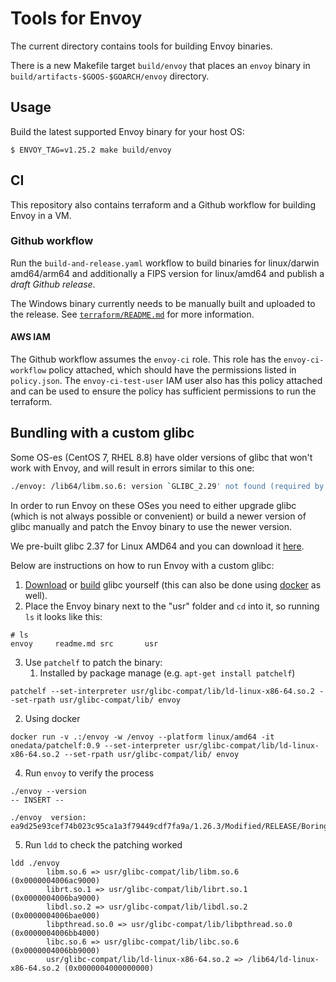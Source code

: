 # Tools for Envoy

The current directory contains tools for building Envoy binaries.

There is a new Makefile target `build/envoy` that places an `envoy` binary in `build/artifacts-$GOOS-$GOARCH/envoy` directory.

## Usage

Build the latest supported Envoy binary for your host OS:

```shell
$ ENVOY_TAG=v1.25.2 make build/envoy
```

## CI

This repository also contains terraform and a Github workflow for building Envoy
in a VM.

### Github workflow

Run the `build-and-release.yaml` workflow to build binaries for linux/darwin
amd64/arm64 and additionally a FIPS version for linux/amd64 and publish a _draft
Github release_.

The Windows binary currently needs to be manually built and uploaded to the
release. See [`terraform/README.md`](terraform/README.md) for more information.

#### AWS IAM

The Github workflow assumes the `envoy-ci` role. This role has the
`envoy-ci-workflow` policy attached, which should have the
permissions listed in `policy.json`. The `envoy-ci-test-user` IAM user also has
this policy attached and can be used to ensure the policy has sufficient
permissions to run the terraform.

## Bundling with a custom glibc

Some OS-es (CentOS 7, RHEL 8.8) have older versions of glibc that won't work with Envoy,
and will result in errors similar to this one:

```bash
./envoy: /lib64/libm.so.6: version `GLIBC_2.29' not found (required by ./envoy)
```

In order to run Envoy on these OSes you need to either upgrade glibc (which is not always possible or convenient)
or build a newer version of glibc manually and patch the Envoy binary to use the newer version.

We pre-built glibc 2.37 for Linux AMD64 and you can download it [here](https://github.com/kumahq/envoy-builds/releases/download/v1.27.0/glibc-2.37-linux-amd64.tar.gz).

Below are instructions on how to run Envoy with a custom glibc:
1. [Download](https://github.com/kumahq/envoy-builds/releases/download/v1.27.0/glibc-2.37-linux-amd64.tar.gz) or [build](https://ftp.gnu.org/gnu/glibc/) glibc yourself (this can also be done using [docker](https://github.com/sgerrand/docker-glibc-builder) as well).
2. Place the Envoy binary next to the "usr" folder and `cd` into it, so running `ls` it looks like this:
```shell
# ls
envoy     readme.md src       usr
```
3. Use `patchelf` to patch the binary:
   1. Installed by package manage (e.g. `apt-get install patchelf`)
```shell
patchelf --set-interpreter usr/glibc-compat/lib/ld-linux-x86-64.so.2 --set-rpath usr/glibc-compat/lib/ envoy
```
   2. Using docker
```shell
docker run -v .:/envoy -w /envoy --platform linux/amd64 -it onedata/patchelf:0.9 --set-interpreter usr/glibc-compat/lib/ld-linux-x86-64.so.2 --set-rpath usr/glibc-compat/lib/ envoy
```

4. Run `envoy` to verify the process

```shell
./envoy --version                                                                                                                                                                                                                           -- INSERT --

./envoy  version: ea9d25e93cef74b023c95ca1a3f79449cdf7fa9a/1.26.3/Modified/RELEASE/BoringSSL
```

5. Run `ldd` to check the patching worked

```shell
ldd ./envoy
        libm.so.6 => usr/glibc-compat/lib/libm.so.6 (0x0000004006ac9000)
        librt.so.1 => usr/glibc-compat/lib/librt.so.1 (0x0000004006ba9000)
        libdl.so.2 => usr/glibc-compat/lib/libdl.so.2 (0x0000004006bae000)
        libpthread.so.0 => usr/glibc-compat/lib/libpthread.so.0 (0x0000004006bb4000)
        libc.so.6 => usr/glibc-compat/lib/libc.so.6 (0x0000004006bb9000)
        usr/glibc-compat/lib/ld-linux-x86-64.so.2 => /lib64/ld-linux-x86-64.so.2 (0x0000004000000000)
```
